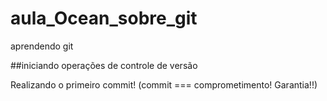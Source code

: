 # aula_Ocean_sobre_git
aprendendo git

##iniciando operações de controle de versão

Realizando o primeiro commit! (commit === comprometimento! Garantia!!)